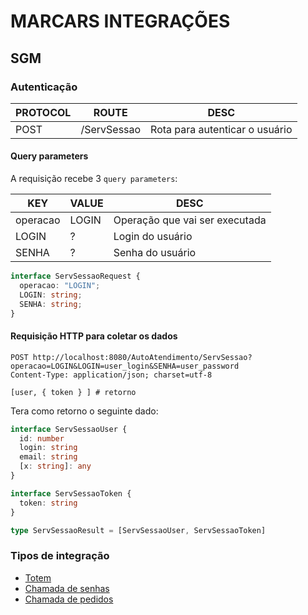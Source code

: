 # MARCARS INTEGRAÇÕES

## SGM

### Autenticação

| PROTOCOL | ROUTE       | DESC                           |
| -------- | ----------- | ------------------------------ |
| POST     | /ServSessao | Rota para autenticar o usuário |

#### Query parameters

A requisição recebe 3 `query parameters`:

| KEY      | VALUE | DESC                           |
| -------- | ----- | ------------------------------ |
| operacao | LOGIN | Operação que vai ser executada |
| LOGIN    | ?     | Login do usuário               |
| SENHA    | ?     | Senha do usuário               |

```typescript
interface ServSessaoRequest {
  operacao: "LOGIN";
  LOGIN: string;
  SENHA: string;
}
```

#### Requisição HTTP para coletar os dados

```http
POST http://localhost:8080/AutoAtendimento/ServSessao?operacao=LOGIN&LOGIN=user_login&SENHA=user_password
Content-Type: application/json; charset=utf-8

[user, { token } ] # retorno
```

Tera como retorno o seguinte dado:

```typescript
interface ServSessaoUser {
  id: number
  login: string
  email: string
  [x: string]: any
}

interface ServSessaoToken {
  token: string
}

type ServSessaoResult = [ServSessaoUser, ServSessaoToken]
```

### Tipos de integração

- [Totem](SGM/TOTEM.md)
- [Chamada de senhas](SGM/CHAMADA.md)
- [Chamada de pedidos](M5/PEDIDOS.md)

